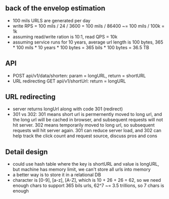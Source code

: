 ## back of the envelop estimation
* 100 mils URLS are generated per day
* write RPS = 100 mils / 24 / 3600 = 100 mils / 86400 ~= 100 mils / 100k = 1k
* assuming read/write ration is 10:1, read QPS = 10k
* assuming service runs for 10 years, average url length is 100 bytes, 365 * 100 mils * 10 years * 100 bytes = 365 bils * 100 bytes = 36.5 TB

## API
* POST api/v1/data/shorten: param = longURL, return = shortURL
* URL redirecting GET api/v1/shortUrl: return = longURL

## URL redirecting
* server returns longUrl along with code 301 (redirect)
* 301 vs 302: 301 means short url is permernently moved to long url, and the long url will be cached in browser, and subsequent requests will not hit server. 302 means temporarily moved to long url, so subsequent requests will hit server again. 301 can reduce server load, and 302 can help track the click count and request source, discuss pros and cons

## Detail design
* could use hash table where the key is shortURL and value is longURL, but machine has memory limit, we can't store all urls into memory
* a better way is to store it in a relational DB
* character is [0-9], [a-z], [A-Z], which is 10 + 26 + 26 = 62, so we need enough chars to support 365 bils urls, 62^7 ~= 3.5 trillions, so 7 chars is enough
